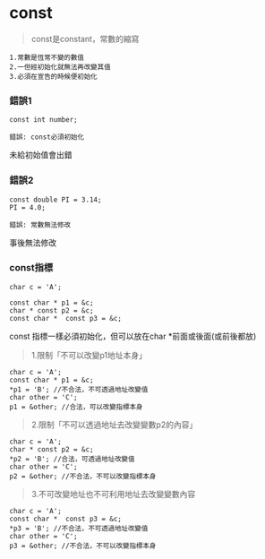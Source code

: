 # const

> const是constant，常數的縮寫  
```
1.常數是恆常不變的數值
2.一但經初始化就無法再改變其值
3.必須在宣告的時候便初始化
```
### 錯誤1
```
const int number; 

錯誤: const必須初始化
```
未給初始值會出錯

### 錯誤2
```
const double PI = 3.14;
PI = 4.0; 

錯誤: 常數無法修改
```
事後無法修改
###  const指標
```
char c = 'A';

const char * p1 = &c;
char * const p2 = &c;
const char *  const p3 = &c;
```
const 指標一樣必須初始化，但可以放在char *前面或後面(或前後都放)

> 1.限制「不可以改變p1地址本身」  
```
char c = 'A';
const char * p1 = &c;
*p1 = 'B'; //不合法，不可透過地址改變值
char other = 'C';
p1 = &other; //合法，可以改變指標本身
```
> 2.限制「不可以透過地址去改變變數p2的內容」  
```
char c = 'A';
char * const p2 = &c;
*p2 = 'B'; //合法，可透過地址改變值
char other = 'C';
p2 = &other; //不合法，不可以改變指標本身
```
> 3.不可改變地址也不可利用地址去改變變數內容  
```
char c = 'A';
const char *  const p3 = &c;
*p3 = 'B'; //不合法，不可透過地址改變值
char other = 'C';
p3 = &other; //不合法，不可以改變指標本身
```

